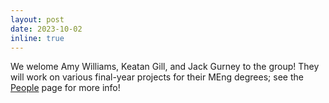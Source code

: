 ```yaml
---
layout: post
date: 2023-10-02
inline: true
---
```

We welome Amy Williams, Keatan Gill, and Jack Gurney to the group!  They will work on various final-year projects for their MEng degrees;
see the [People](/group/) page for more info!